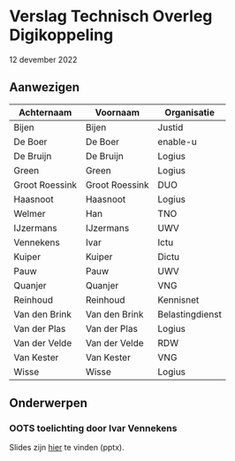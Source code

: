 # Verslag Technisch Overleg Digikoppeling

12 devember 2022

## Aanwezigen

| Achternaam     | Voornaam       | Organisatie     |
|----------------|----------------|-----------------|
| Bijen          | Bijen          | Justid          |
| De Boer        | De Boer        | enable-u        |
| De Bruijn      | De Bruijn      | Logius          |
| Green          | Green          | Logius          |
| Groot Roessink | Groot Roessink | DUO             |
| Haasnoot       | Haasnoot       | Logius          |
| Welmer         | Han            | TNO             |
| IJzermans      | IJzermans      | UWV             |
| Vennekens      | Ivar           | Ictu            |
| Kuiper         | Kuiper         | Dictu           |
| Pauw           | Pauw           | UWV             |
| Quanjer        | Quanjer        | VNG             |
| Reinhoud       | Reinhoud       | Kennisnet       |
| Van den Brink  | Van den Brink  | Belastingdienst |
| Van der Plas   | Van der Plas   | Logius          |
| Van der Velde  | Van der Velde  | RDW             |
| Van Kester     | Van Kester     | VNG             |
| Wisse          | Wisse          | Logius          |

## Onderwerpen

### OOTS toelichting door Ivar Vennekens
Slides zijn [hier](2022-12-08_SDG_OOTS_TO-DK.pptx) te vinden (pptx).
